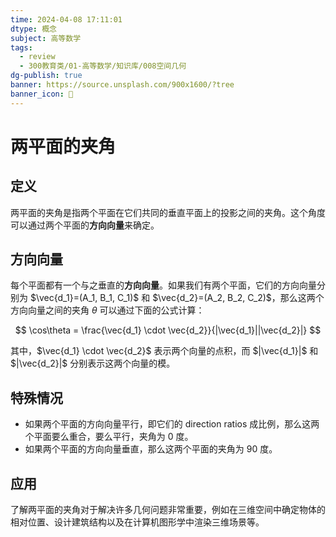 ```yaml
---
time: 2024-04-08 17:11:01
dtype: 概念
subject: 高等数学
tags:
  - review
  - 300教育类/01-高等数学/知识库/008空间几何
dg-publish: true
banner: https://source.unsplash.com/900x1600/?tree
banner_icon: 🧠
---
```

# 两平面的夹角

## 定义
两平面的夹角是指两个平面在它们共同的垂直平面上的投影之间的夹角。这个角度可以通过两个平面的**方向向量**来确定。

## 方向向量
每个平面都有一个与之垂直的**方向向量**。如果我们有两个平面，它们的方向向量分别为 $\vec{d_1}=(A_1, B_1, C_1)$ 和 $\vec{d_2}=(A_2, B_2, C_2)$，那么这两个方向向量之间的夹角 $\theta$ 可以通过下面的公式计算：

$$ \cos\theta = \frac{\vec{d_1} \cdot \vec{d_2}}{|\vec{d_1}||\vec{d_2}|} $$

其中，$\vec{d_1} \cdot \vec{d_2}$ 表示两个向量的点积，而 $|\vec{d_1}|$ 和 $|\vec{d_2}|$ 分别表示这两个向量的模。

## 特殊情况
- 如果两个平面的方向向量平行，即它们的 direction ratios 成比例，那么这两个平面要么重合，要么平行，夹角为 0 度。
- 如果两个平面的方向向量垂直，那么这两个平面的夹角为 90 度。

## 应用
了解两平面的夹角对于解决许多几何问题非常重要，例如在三维空间中确定物体的相对位置、设计建筑结构以及在计算机图形学中渲染三维场景等。